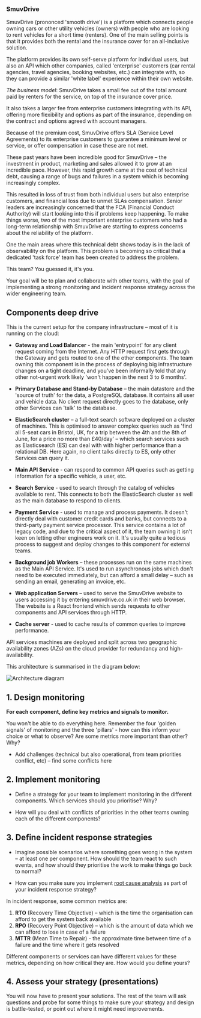 ### SmuvDrive

SmuvDrive (prononced 'smooth drive') is a platform which connects people owning
cars or other utility vehicles (owners) with people who are looking to rent
vehicles for a short time (renters). One of the main selling points is that it
provides both the rental and the insurance cover for an all-inclusive solution.

The platform provides its own self-serve platform for individual users, but also
an API which other companies, called 'enterprise' customers (car rental
agencies, travel agencies, booking websites, etc.) can integrate with, so they
can provide a similar 'white label' experience within their own website.

*The business model*: SmuvDrive takes a small fee out of the total amount paid
by renters for the service, on top of the insurance cover price.

It also takes a larger fee from enterprise customers integrating with its API,
offering more flexibility and options as part of the insurance, depending on the
contract and options agreed with account managers.

Because of the premium cost, SmuvDrive offers SLA (Service Level Agreements) to
its enterprise customers to guarantee a minimum level or service, or offer
compensation in case these are not met.

These past years have been incredible good for SmuvDrive – the investment in
product, marketing and sales allowed it to grow at an incredible pace. However,
this rapid growth came at the cost of technical debt, causing a range of bugs
and failures in a system which is becoming increasingly complex.

This resulted
in loss of trust from both individual users but also enterprise customers, and
financial loss due to unmet SLAs compensation. Senior leaders are increasingly
concerned that the FCA (Financial Conduct Authority) will start looking into
this if problems keep happening. To make things worse, two of the most important
enterprise customers who had a long-term relationship with SmuvDrive are
starting to express concerns about the reliability of the platform. 

One the main areas where this technical debt shows today is in the lack of
observability on the platform. This problem is becoming so critical that a
dedicated 'task force' team has been created to address the problem.

This team? You guessed it, it's you.

Your goal will be to plan and collaborate with other teams, with the goal of
implementing a strong monitoring and incident response strategy across the wider
engineering team.

## Components deep drive

This is the current setup for the company infrastructure – most of it is running
on the cloud:

- **Gateway and Load Balancer** - the main 'entrypoint' for any client request
  coming from the Internet. Any HTTP request first gets through the Gateway and
  gets routed to one of the other components. The team owning this component is in the process of deploying big infrastructure changes on a tight deadline, and you've been informally told that any other not-urgent work likely 'won't happen in the next 3 to 6 months'.

- **Primary Database and Stand-by Database** – the main datastore and the
  'source of truth' for the data, a PostgreSQL database. It contains all user
  and vehicle data. No client request directly goes to the database, only other
  Services can 'talk' to the database. 
- **ElasticSearch cluster** – a full-text search software deployed on a cluster
  of machines. This is optimised to answer complex queries such as 'find all
  5-seat cars in Bristol, UK, for a trip between the 4th and the 8th of June,
  for a price no more than £40/day' – which search services such as
  Elasticsearch (ES) can deal with with higher performance than a relational DB.
  Here again, no client talks directly to ES, only other Services can query it.
- **Main API Service** - can respond to common API queries such as getting
  information for a specific vehicle, a user, etc.
- **Search Service** - used to search through the catalog of vehicles available
  to rent. This connects to both the ElasticSearch cluster as well as the main
  database to respond to clients.
- **Payment Service** - used to manage and process payments. It doesn't directly
  deal with customer credit cards and banks, but connects to a third-party
  payment service processor. This service contains a lot of legacy code, and due to the critical aspect of it, the team owning it isn't keen on letting other engineers work on it. It's usually quite a tedious process to suggest and deploy changes to this component for external teams.

- **Background job Workers** – these processes run on the same machines as the
  Main API Service. It's used to run asynchronous jobs which don't need to be
  executed immediately, but can afford a small delay – such as sending an email,
  generating an invoice, etc.
- **Web application Servers** – used to serve the SmuvDrive website to users
  accessing it by entering smuvdrive.co.uk in their web browser. The website is
  a React frontend which sends requests to other components and API services
  through HTTP.
- **Cache server** - used to cache results of common queries to improve
  performance.

API services machines are deployed and split across two geographic availability
zones (AZs) on the cloud provider for redundancy and high-availability.

This architecture is summarised in the diagram below:

![Architecture
diagram](https://eu-west-2.graphassets.com/AXI7KNWwuTwCtIHy5bFnWz/cmc4lcq3eg3eh07mhqdhfg82k)

## 1. Design monitoring 

**For each component, define key metrics and signals to monitor.**

You won't be able to do everything here. Remember the four 'golden signals' of
monitoring and the three 'pillars' - how can this inform your choice or what to
observe? Are some metrics more important than other? Why?

- Add challenges (technical but also operational, from team priorities conflict,
  etc) – find some conflicts here

## 2. Implement monitoring

- Define a strategy for your team to implement monitoring in the different components. Which services should you prioritise? Why?

- How will you deal with conflicts of priorities in the other teams owning each of the different components?

## 3. Define incident response strategies

- Imagine possible scenarios where something goes wrong in the system – at least
  one per component. How should the team react to such events, and how should
  they prioritise the work to make things go back to normal?

- How can you make sure you implement [root cause
  analysis](https://www.elastic.co/what-is/root-cause-analysis) as part of your
  incident response strategy?

In incident response, some common metrics are:
1. **RTO** (Recovery Time Objective) – which is the time the organisation can afford
   to get the system back available
2. **RPO** (Recovery Point Objective) – which is the amount of data which we can
   afford to lose in case of a failure
3. **MTTR** (Mean Time to Repair) - the approximate time between time of a failure
   and the time where it gets resolved

Different components or services can have different values for these metrics,
depending on how critical they are. How would you define yours?

## 4. Assess your strategy (presentations)

You will now have to present your solutions. The rest of the team will ask questions and probe for some things to make sure your strategy and design is battle-tested, or point out where it might need improvements.

